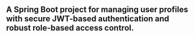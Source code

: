 ## A Spring Boot project for managing user profiles with secure JWT-based authentication and robust role-based access control.






